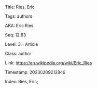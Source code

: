 Title:  Ries, Eric

Tags:   authors

AKA:    Eric Ries

Seq:    12.83

Level:  3 - Article

Class:  author

Link:   https://en.wikipedia.org/wiki/Eric_Ries

Timestamp: 20230209212849

Index:  Ries, Eric; 
